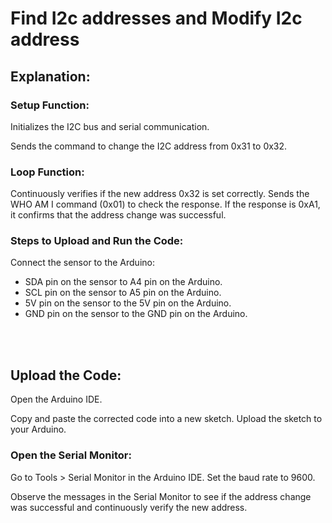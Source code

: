 # Find I2c addresses and Modify I2c address

## Explanation:
### Setup Function:

Initializes the I2C bus and serial communication.

Sends the command to change the I2C address from 0x31 to 0x32.

### Loop Function:

Continuously verifies if the new address 0x32 is set correctly.
Sends the WHO AM I command (0x01) to check the response.
If the response is 0xA1, it confirms that the address change was successful.

### Steps to Upload and Run the Code:
Connect the sensor to the Arduino:

- SDA pin on the sensor to A4 pin on the Arduino.
- SCL pin on the sensor to A5 pin on the Arduino.
- 5V pin on the sensor to the 5V pin on the Arduino.
- GND pin on the sensor to the GND pin on the Arduino.

<br />
<br />

## Upload the Code:

Open the Arduino IDE.

Copy and paste the corrected code into a new sketch.
Upload the sketch to your Arduino.

### Open the Serial Monitor:

Go to Tools > Serial Monitor in the Arduino IDE.
Set the baud rate to 9600.

Observe the messages in the Serial Monitor to see if the address change was successful and continuously verify the new address.
